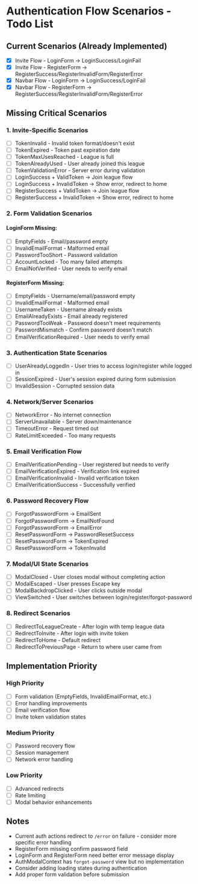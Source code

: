 # Authentication Flow Scenarios - Todo List

## Current Scenarios (Already Implemented)
- [x] Invite Flow - LoginForm → LoginSuccess/LoginFail
- [x] Invite Flow - RegisterForm → RegisterSuccess/RegisterInvalidForm/RegisterError
- [x] Navbar Flow - LoginForm → LoginSuccess/LoginFail
- [x] Navbar Flow - RegisterForm → RegisterSuccess/RegisterInvalidForm/RegisterError

## Missing Critical Scenarios

### 1. Invite-Specific Scenarios
- [ ] TokenInvalid - Invalid token format/doesn't exist
- [ ] TokenExpired - Token past expiration date
- [ ] TokenMaxUsesReached - League is full
- [ ] TokenAlreadyUsed - User already joined this league
- [ ] TokenValidationError - Server error during validation
- [ ] LoginSuccess + ValidToken → Join league flow
- [ ] LoginSuccess + InvalidToken → Show error, redirect to home
- [ ] RegisterSuccess + ValidToken → Join league flow
- [ ] RegisterSuccess + InvalidToken → Show error, redirect to home

### 2. Form Validation Scenarios

#### LoginForm Missing:
- [ ] EmptyFields - Email/password empty
- [ ] InvalidEmailFormat - Malformed email
- [ ] PasswordTooShort - Password validation
- [ ] AccountLocked - Too many failed attempts
- [ ] EmailNotVerified - User needs to verify email

#### RegisterForm Missing:
- [ ] EmptyFields - Username/email/password empty
- [ ] InvalidEmailFormat - Malformed email
- [ ] UsernameTaken - Username already exists
- [ ] EmailAlreadyExists - Email already registered
- [ ] PasswordTooWeak - Password doesn't meet requirements
- [ ] PasswordMismatch - Confirm password doesn't match
- [ ] EmailVerificationRequired - User needs to verify email

### 3. Authentication State Scenarios
- [ ] UserAlreadyLoggedIn - User tries to access login/register while logged in
- [ ] SessionExpired - User's session expired during form submission
- [ ] InvalidSession - Corrupted session data

### 4. Network/Server Scenarios
- [ ] NetworkError - No internet connection
- [ ] ServerUnavailable - Server down/maintenance
- [ ] TimeoutError - Request timed out
- [ ] RateLimitExceeded - Too many requests

### 5. Email Verification Flow
- [ ] EmailVerificationPending - User registered but needs to verify
- [ ] EmailVerificationExpired - Verification link expired
- [ ] EmailVerificationInvalid - Invalid verification token
- [ ] EmailVerificationSuccess - Successfully verified

### 6. Password Recovery Flow
- [ ] ForgotPasswordForm → EmailSent
- [ ] ForgotPasswordForm → EmailNotFound
- [ ] ForgotPasswordForm → EmailError
- [ ] ResetPasswordForm → PasswordResetSuccess
- [ ] ResetPasswordForm → TokenExpired
- [ ] ResetPasswordForm → TokenInvalid

### 7. Modal/UI State Scenarios
- [ ] ModalClosed - User closes modal without completing action
- [ ] ModalEscaped - User presses Escape key
- [ ] ModalBackdropClicked - User clicks outside modal
- [ ] ViewSwitched - User switches between login/register/forgot-password

### 8. Redirect Scenarios
- [ ] RedirectToLeagueCreate - After login with temp league data
- [ ] RedirectToInvite - After login with invite token
- [ ] RedirectToHome - Default redirect
- [ ] RedirectToPreviousPage - Return to where user came from

## Implementation Priority

### High Priority
- [ ] Form validation (EmptyFields, InvalidEmailFormat, etc.)
- [ ] Error handling improvements
- [ ] Email verification flow
- [ ] Invite token validation states

### Medium Priority
- [ ] Password recovery flow
- [ ] Session management
- [ ] Network error handling

### Low Priority
- [ ] Advanced redirects
- [ ] Rate limiting
- [ ] Modal behavior enhancements

## Notes
- Current auth actions redirect to `/error` on failure - consider more specific error handling
- RegisterForm missing confirm password field
- LoginForm and RegisterForm need better error message display
- AuthModalContext has `forgot-password` view but no implementation
- Consider adding loading states during authentication
- Add proper form validation before submission
